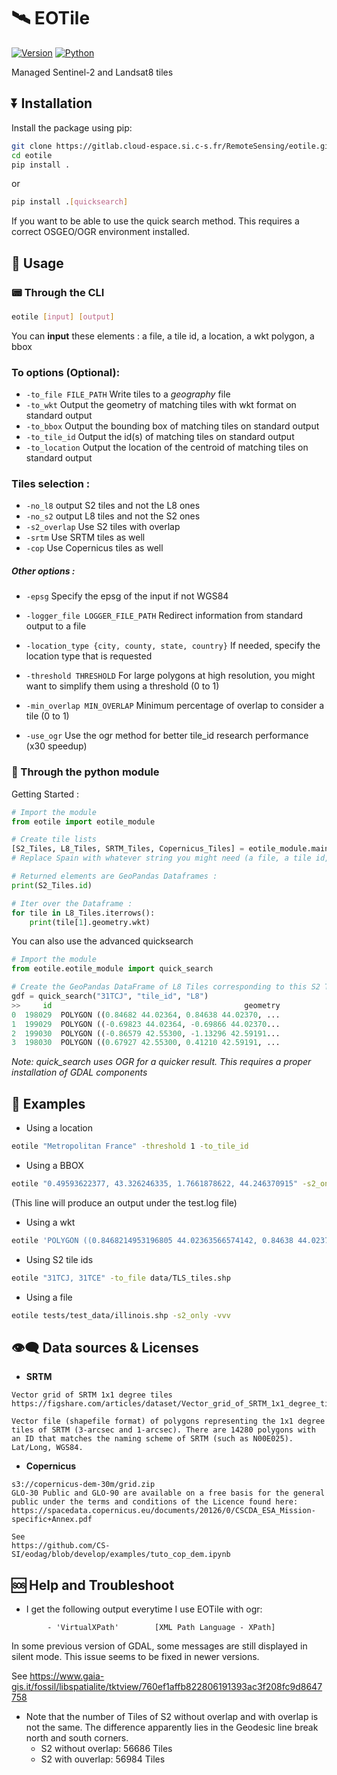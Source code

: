 <!--
Copyright (c) 2021 CS Group.

This file is part of EOTile.
See https://github.com/CS-SI/eotile for further info.

Licensed under the Apache License, Version 2.0 (the "License");
you may not use this file except in compliance with the License.
You may obtain a copy of the License at

    http://www.apache.org/licenses/LICENSE-2.0

Unless required by applicable law or agreed to in writing, software
distributed under the License is distributed on an "AS IS" BASIS,
WITHOUT WARRANTIES OR CONDITIONS OF ANY KIND, either express or implied.
See the License for the specific language governing permissions and
limitations under the License.
-->
# 🛰️ EOTile

[![Version](https://img.shields.io/badge/Version-0.2rc2-g)]() [![Python](https://img.shields.io/badge/Python-3.6+-blue)]()

Managed Sentinel-2 and Landsat8 tiles


## ⏬ Installation

Install the package using pip:
```sh
git clone https://gitlab.cloud-espace.si.c-s.fr/RemoteSensing/eotile.git
cd eotile
pip install .
```
or
```sh
pip install .[quicksearch]
```
If you want to be able to use the quick search method. This requires a correct OSGEO/OGR environment installed.

## 🔲 Usage

### 📟 Through the CLI
```sh
eotile [input] [output]
```

You can **input** these elements : a file, a tile id, a location, a wkt polygon, a bbox

### To options (Optional):
* `-to_file FILE_PATH`      Write tiles to a *geography* file
* `-to_wkt`               Output the geometry of matching tiles with wkt format on standard output
* `-to_bbox`              Output the bounding box of matching tiles on standard output
* `-to_tile_id`           Output the id(s) of matching tiles on standard output
* `-to_location`          Output the location of the centroid of matching tiles on standard output

### Tiles selection :
* `-no_l8`              output S2 tiles and not the L8 ones
* `-no_s2`              output L8 tiles and not the S2 ones
* `-s2_overlap`         Use S2 tiles with overlap
* `-srtm`                 Use SRTM tiles as well
* `-cop`                  Use Copernicus tiles as well

##### Other options :
* `-epsg`                 Specify the epsg of the input if not WGS84
* `-logger_file LOGGER_FILE_PATH` Redirect information from standard output to a file
* `-location_type {city, county, state, country}` If needed, specify the location type that is requested
                        
* `-threshold THRESHOLD` For large polygons at high resolution, you might want
                        to simplify them using a threshold (0 to 1)
* `-min_overlap MIN_OVERLAP` Minimum percentage of overlap to consider a tile (0 to 1)
* `-use_ogr` Use the ogr method for better tile_id research performance (x30 speedup)

### 🐍 Through the python module

Getting Started :
```python
# Import the module
from eotile import eotile_module 

# Create tile lists
[S2_Tiles, L8_Tiles, SRTM_Tiles, Copernicus_Tiles] = eotile_module.main("Spain", no_s2=True) 
# Replace Spain with whatever string you might need (a file, a tile id, a location, a wkt polygon, a bbox)

# Returned elements are GeoPandas Dataframes :
print(S2_Tiles.id)

# Iter over the Dataframe :
for tile in L8_Tiles.iterrows():
    print(tile[1].geometry.wkt)

```

You can also use the advanced quicksearch

```python
# Import the module
from eotile.eotile_module import quick_search 

# Create the GeoPandas DataFrame of L8 Tiles corresponding to this S2 Tile id 
gdf = quick_search("31TCJ", "tile_id", "L8")
>>     id                                           geometry
0  198029  POLYGON ((0.84682 44.02364, 0.84638 44.02370, ...
1  199029  POLYGON ((-0.69823 44.02364, -0.69866 44.02370...
2  199030  POLYGON ((-0.86579 42.55300, -1.13296 42.59191...
3  198030  POLYGON ((0.67927 42.55300, 0.41210 42.59191, ...
```
*Note: quick_search uses OGR for a quicker result. This requires a proper installation of GDAL components*
## 🔖 Examples

* Using a location
```sh
eotile "Metropolitan France" -threshold 1 -to_tile_id
```
* Using a BBOX
```sh
eotile "0.49593622377, 43.326246335, 1.7661878622, 44.246370915" -s2_only -logger_file test.log
```
(This line will produce an output under the test.log file)
* Using a wkt
```sh
eotile 'POLYGON ((0.8468214953196805 44.02363566574142, 0.84638 44.0237, 0.8590044453705752 44.06127355906579, 0.8712896362539795 44.09783741052559, 1.325549447552162 45.44983010010615, 1.338016257992888 45.48693449754356, 1.35047 45.524, 1.350948946138455 45.52393017672913, 3.65866 45.1875, 3.644501621308357 45.14977803391441, 3.111537654412643 43.72980975068511, 3.09866 43.6955, 0.8468214953196805 44.02363566574142))' -to_location -l8_only
```
* Using S2 tile ids
```sh
eotile "31TCJ, 31TCE" -to_file data/TLS_tiles.shp
```
* Using a file
```sh
eotile tests/test_data/illinois.shp -s2_only -vvv
```

## 👁️‍🗨️ Data sources & Licenses

* **SRTM**
```
Vector grid of SRTM 1x1 degree tiles
https://figshare.com/articles/dataset/Vector_grid_of_SRTM_1x1_degree_tiles/1332753

Vector file (shapefile format) of polygons representing the 1x1 degree tiles of SRTM (3-arcsec and 1-arcsec). There are 14280 polygons with an ID that matches the naming scheme of SRTM (such as N00E025). Lat/Long, WGS84. 
```

* **Copernicus**
```
s3://copernicus-dem-30m/grid.zip
GLO-30 Public and GLO-90 are available on a free basis for the general public under the terms and conditions of the Licence found here:
https://spacedata.copernicus.eu/documents/20126/0/CSCDA_ESA_Mission-specific+Annex.pdf

See
https://github.com/CS-SI/eodag/blob/develop/examples/tuto_cop_dem.ipynb
```

## 🆘 Help and Troubleshoot

* I get the following output everytime I use EOTile with ogr:
```
        - 'VirtualXPath'        [XML Path Language - XPath]
```
In some previous version of GDAL, some messages are still displayed in silent mode.
This issue seems to be fixed in newer versions.

See https://www.gaia-gis.it/fossil/libspatialite/tktview/760ef1affb822806191393ac3f208fc9d8647758

* Note that the number of Tiles of S2 without overlap and with overlap is not the same. The difference apparently lies in the Geodesic line break north and south corners. 
  - S2 without overlap: 56686 Tiles
  - S2 with ouverlap:   56984 Tiles

